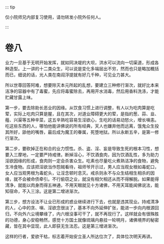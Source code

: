 ::: tip

仅小院师兄内部复习使用，请勿转发小院外任何人。

:::

# 卷八

​          业力一旦基于无明开始发挥，就如同决堤的大坝，洪水可以流向一切渠道，形成各种造型。上一讲的十二类众生，可以说是变化多端层出不穷，然而也只是略加概括而已，细说的话，光人类在南阎浮提就有好几千种，可见业力甚大。

​         所以世尊回答阿难，想要除灭本元所起的乱想，要建立三种修行渐次，就好比本来洁净的容器中有了毒蜜，先应将毒蜜除去，再用开水消毒，然后用香料洗涤，才能贮藏甘露上味。

​         第一步，要去除助长恶业的因缘。从饮食习惯上进行调整，有人以为吃肉算是吃荤，实际上吃肉只算是腥，且在其次，对道业障碍更大的荤，是指的葱、蒜、韭、薤、兴渠等五种辛菜，这五辛熟吃容易生淫欲心，生吃的话易动怒火，增长嗔恚。吃这些东西的人，哪怕他能讲佛说的所有经典，天人也嫌弃他而远离，饿鬼众生投其所好，舔他的嘴唇，最后成为魔王的眷属，死堕地狱。所以永断五辛，是第一修行渐次。

​         第二步，要砍掉正在和合的业力惯性。杀、盗、淫、妄是导致生死的根本习性，想要入三摩地，一定要严持戒律。断掉淫心，不饮酒食肉，因为饮酒乱性，多为助力淫欲因缘的形成，食肉则一定会杀害众生。吃素也尽量吃火煮熟洁净的食物，避免生冷食物。应该把淫欲当作怨贼看待，祖师爷开示过，男人应当观女根如毒蛇口，女人应当观男根为毒蛇头，让淫念顿时息灭。戒杀则永不与众生结相生相杀的因缘，就不会被命债牵引。不行偷窃之业，就没有相欠相还从而不得解脱。如果能得清净，就能以肉身而得五神通，不用天眼就见十方诸佛，不用天耳能闻佛说法，能知宿命，不入三涂。这是第二增进渐次。

​         第三步，想方设法不让业已形成的惑业继续进行下去，也就是违其现业。持戒清净的人，心中的贪、嗔、淫欲念很淡了，基本不向外延伸扩张，能进一步向内根源回归，不向外六尘境攀缘了，内六根没事可干了，就不再现行了。这样就会有很殊胜的功德，身心安稳畅然，感觉十方国土就像琉璃内悬挂一轮明月，诸佛境界的秘密藏，皆在其中显现，此人即获无生法忍。这是第三增进渐次。

​         这样的行者，爱欲干枯，标志着开始安立圣人所达位次了，具体位次明天再讲。